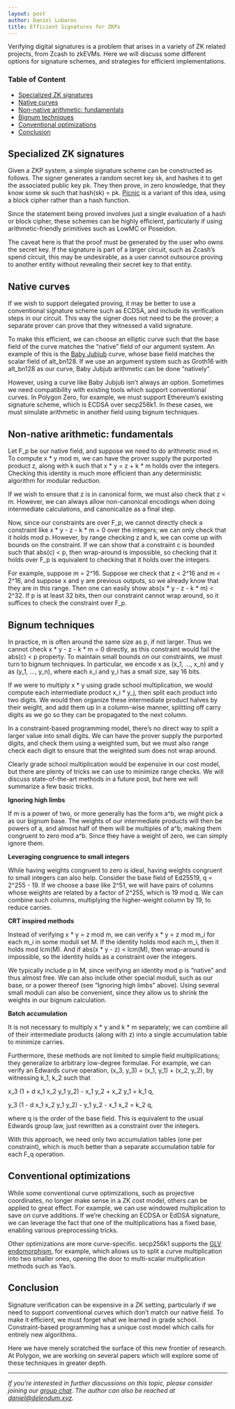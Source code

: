 ```yaml
---
layout: post
author: Daniel Lubarov
title: Efficient Signatures for ZKPs
--- 
```


Verifying digital signatures is a problem that arises in a variety of ZK related projects, from Zcash to zkEVMs. Here we will discuss some different options for signature schemes, and strategies for efficient implementations.

### Table of Content

* [Specialized ZK signatures](#specialized-zk-signatures)
* [Native curves](#native-curves)
* [Non-native arithmetic: fundamentals](#non-native-arithmetic--fundamentals)
* [Bignum techniques](#bignum-techniques)
* [Conventional optimizations](#conventional-optimizations)
* [Conclusion](#conclusion)

## Specialized ZK signatures

Given a ZKP system, a simple signature scheme can be constructed as follows. The signer generates a random secret key sk, and hashes it to get the associated public key pk. They then prove, in zero knowledge, that they know some sk such that hash(sk) = pk. [Picnic](https://microsoft.github.io/Picnic/) is a variant of this idea, using a block cipher rather than a hash function.

Since the statement being proved involves just a single evaluation of a hash or block cipher, these schemes can be highly efficient, particularly if using arithmetic-friendly primitives such as LowMC or Poseidon.

The caveat here is that the proof must be generated by the user who owns the secret key. If the signature is part of a larger circuit, such as Zcash’s spend circuit, this may be undesirable, as a user cannot outsource proving to another entity without revealing their secret key to that entity.


## Native curves

If we wish to support delegated proving, it may be better to use a conventional signature scheme such as ECDSA, and include its verification steps in our circuit. This way the signer does not need to be the prover; a separate prover can prove that they witnessed a valid signature.

To make this efficient, we can choose an elliptic curve such that the base field of the curve matches the “native” field of our argument system. An example of this is the [Baby Jubjub](https://eips.ethereum.org/EIPS/eip-2494) curve, whose base field matches the scalar field of alt_bn128. If we use an argument system such as Groth16 with alt_bn128 as our curve, Baby Jubjub arithmetic can be done “natively”.

However, using a curve like Baby Jubjub isn’t always an option. Sometimes we need compatibility with existing tools which support conventional curves. In Polygon Zero, for example, we must support Ethereum’s existing signature scheme, which is ECDSA over secp256k1. In these cases, we must simulate arithmetic in another field using bignum techniques.


## Non-native arithmetic: fundamentals

Let F_p be our native field, and suppose we need to do arithmetic mod m. To compute x * y mod m, we can have the prover supply the purported product z, along with k such that x * y = z + k * m holds over the integers. Checking this identity is much more efficient than any deterministic algorithm for modular reduction.

If we wish to ensure that z is in canonical form, we must also check that z &lt; m. However, we can always allow non-canonical encodings when doing intermediate calculations, and canonicalize as a final step.

Now, since our constraints are over F_p, we cannot directly check a constraint like x * y - z - k * m = 0 over the integers; we can only check that it holds mod p. However, by range checking z and k, we can come up with bounds on the constraint. If we can show that a constraint c is bounded such that abs(c) &lt; p, then wrap-around is impossible, so checking that it holds over F_p is equivalent to checking that it holds over the integers.

For example, suppose m = 2^16. Suppose we check that z &lt; 2^16 and m &lt; 2^16, and suppose x and y are previous outputs, so we already know that they are in this range. Then one can easily show abs(x * y - z - k * m) &lt; 2^32. If p is at least 32 bits, then our constraint cannot wrap around, so it suffices to check the constraint over F_p.


## Bignum techniques

In practice, m is often around the same size as p, if not larger. Thus we cannot check x * y - z - k * m = 0 directly, as this constraint would fail the abs(c) &lt; p property. To maintain small bounds on our constraints, we must turn to bignum techniques. In particular, we encode x as (x_1, …, x_n) and y as (y_1, …, y_n), where each x_i and y_i has a small size, say 16 bits.

If we were to multiply x * y using grade school multiplication, we would compute each intermediate product x_i * y_j, then split each product into two digits. We would then organize these intermediate product halves by their weight, and add them up in a column-wise manner, splitting off carry digits as we go so they can be propagated to the next column.

In a constraint-based programming model, there’s no direct way to split a larger value into small digits. We can have the prover supply the purported digits, and check them using a weighted sum, but we must also range check each digit to ensure that the weighted sum does not wrap around.

Clearly grade school multiplication would be expensive in our cost model, but there are plenty of tricks we can use to minimize range checks. We will discuss state-of-the-art methods in a future post, but here we will summarize a few basic tricks.

**Ignoring high limbs**

If m is a power of two, or more generally has the form a^b, we might pick a as our bignum base. The weights of our intermediate products will then be powers of a, and almost half of them will be multiples of a^b, making them congruent to zero mod a^b. Since they have a weight of zero, we can simply ignore them.

**Leveraging congruence to small integers**

While having weights congruent to zero is ideal, having weights congruent to small integers can also help. Consider the base field of Ed25519, q = 2^255 - 19. If we choose a base like 2^51, we will have pairs of columns whose weights are related by a factor of 2^255, which is 19 mod q. We can combine such columns, multiplying the higher-weight column by 19, to reduce carries.

**CRT inspired methods**

Instead of verifying x * y = z mod m, we can verify x * y = z mod m_i for each m_i in some moduli set M. If the identity holds mod each m_i, then it holds mod lcm(M). And if abs(x * y - z) &lt; lcm(M), then wrap-around is impossible, so the identity holds as a constraint over the integers.

We typically include p in M, since verifying an identity mod p is “native” and thus almost free. We can also include other special moduli, such as our base, or a power thereof (see “Ignoring high limbs” above). Using several small moduli can also be convenient, since they allow us to shrink the weights in our bignum calculation.

**Batch accumulation**

It is not necessary to multiply x * y and k * m separately; we can combine all of their intermediate products (along with z) into a single accumulation table to minimize carries.

Furthermore, these methods are not limited to simple field multiplications; they generalize to arbitrary low-degree formulae. For example, we can verify an Edwards curve operation, (x_3, y_3) = (x_1, y_1) + (x_2, y_2), by witnessing k_1, k_2 such that

x_3 (1 + d x_1 x_2 y_1 y_2) - x_1 y_2 + x_2 y_1 = k_1 q,

y_3 (1 - d x_1 x_2 y_1 y_2) - y_1 y_2 - x_1 x_2 = k_2 q,

where q is the order of the base field. This is equivalent to the usual Edwards group law, just rewritten as a constraint over the integers.

With this approach, we need only two accumulation tables (one per constraint), which is much better than a separate accumulation table for each F_q operation.


## **Conventional optimizations**

While some conventional curve optimizations, such as projective coordinates, no longer make sense in a ZK cost model, others can be applied to great effect. For example, we can use windowed multiplication to save on curve additions. If we’re checking an ECDSA or EdDSA signature, we can leverage the fact that one of the multiplications has a fixed base, enabling various preprocessing tricks.

Other optimizations are more curve-specific. secp256k1 supports the [GLV endomorphism](https://link.springer.com/chapter/10.1007/3-540-44647-8_11), for example, which allows us to split a curve multiplication into two smaller ones, opening the door to multi-scalar multiplication methods such as Yao’s.


## **Conclusion**

Signature verification can be expensive in a ZK setting, particularly if we need to support conventional curves which don’t match our native field. To make it efficient, we must forget what we learned in grade school. Constraint-based programming has a unique cost model which calls for entirely new algorithms.

Here we have merely scratched the surface of this new frontier of research. At Polygon, we are working on several papers which will explore some of these techniques in greater depth.

__________________________________

_If you’re interested in further discussions on this topic, please consider joining our [group chat](https://t.me/+gucKN1RBchMxMjVh). The author can also be reached at daniel@delendum.xyz._
